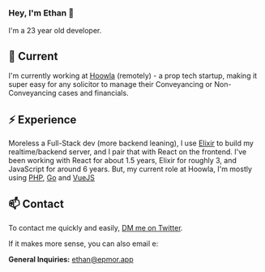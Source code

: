 ### Hey, I'm Ethan 👋

I'm a 23 year old developer.

## 🔭 Current

I'm currently working at [Hoowla](https://www.hoowla.com/) (remotely) - a prop tech startup, making it super easy for any solicitor to manage their Conveyancing or Non-Conveyancing cases and financials.

## ⚡️ Experience

Moreless a Full-Stack dev (more backend leaning), I use [Elixir](https://elixir-lang.org) to build my realtime/backend server, and I pair that with React on the frontend. I've been working with React for about 1.5 years, Elixir for roughly 3, and JavaScript for around 6 years. But, my current role at Hoowla, I'm mostly using [PHP](https://www.php.net/), [Go](https://go.dev/) and [VueJS](https://vuejs.org/)

## 📫 Contact

To contact me quickly and easily, [DM me on Twitter](https://twitter.com/glassofethanol).

If it makes more sense, you can also email e:

**General Inquiries:** ethan@epmor.app
